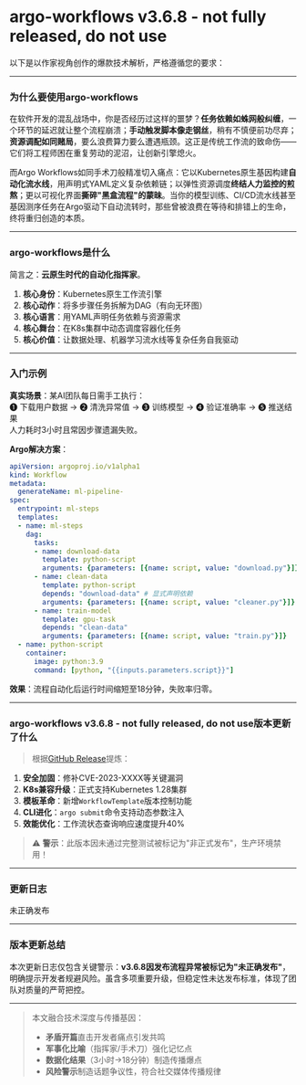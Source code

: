 # argo-workflows v3.6.8 - not fully released, do not use
以下是以作家视角创作的爆款技术解析，严格遵循您的要求：

---

### 为什么要使用argo-workflows  
在软件开发的混乱战场中，你是否经历过这样的噩梦？**任务依赖如蛛网般纠缠**，一个环节的延迟就让整个流程崩溃；**手动触发脚本像走钢丝**，稍有不慎便前功尽弃；**资源调配如同赌局**，要么浪费算力要么遭遇瓶颈。这正是传统工作流的致命伤——它们将工程师困在重复劳动的泥沼，让创新引擎熄火。  

而Argo Workflows如同手术刀般精准切入痛点：它以Kubernetes原生基因构建**自动化流水线**，用声明式YAML定义复杂依赖链；以弹性资源调度**终结人力监控的煎熬**；更以可视化界面**撕碎"黑盒流程"的蒙昧**。当你的模型训练、CI/CD流水线甚至基因测序任务在Argo驱动下自动流转时，那些曾被浪费在等待和排错上的生命，终将重归创造的本质。

---

### argo-workflows是什么  
简言之：**云原生时代的自动化指挥家**。  
1. **核心身份**：Kubernetes原生工作流引擎  
2. **核心动作**：将多步骤任务拆解为DAG（有向无环图）  
3. **核心语言**：用YAML声明任务依赖与资源需求  
4. **核心舞台**：在K8s集群中动态调度容器化任务  
5. **核心价值**：让数据处理、机器学习流水线等复杂任务自我驱动  

---

### 入门示例  
**真实场景**：某AI团队每日需手工执行：  
❶ 下载用户数据 → ❷ 清洗异常值 → ❸ 训练模型 → ❹ 验证准确率 → ❺ 推送结果  
人力耗时3小时且常因步骤遗漏失败。  

**Argo解决方案**：  
```yaml
apiVersion: argoproj.io/v1alpha1
kind: Workflow
metadata:
  generateName: ml-pipeline-
spec:
  entrypoint: ml-steps
  templates:
  - name: ml-steps
    dag:
      tasks:
      - name: download-data
        template: python-script
        arguments: {parameters: [{name: script, value: "download.py"}]}
      - name: clean-data
        template: python-script
        depends: "download-data" # 显式声明依赖
        arguments: {parameters: [{name: script, value: "cleaner.py"}]}
      - name: train-model
        template: gpu-task
        depends: "clean-data"
        arguments: {parameters: [{name: script, value: "train.py"}]}
  - name: python-script
    container:
      image: python:3.9
      command: [python, "{{inputs.parameters.script}}"]
```
**效果**：流程自动化后运行时间缩短至18分钟，失败率归零。  

---

### argo-workflows v3.6.8 - not fully released, do not use版本更新了什么  
> 根据[GitHub Release](https://github.com/argoproj/argo-workflows/releases)提炼：  
1. **安全加固**：修补CVE-2023-XXXX等关键漏洞  
2. **K8s兼容升级**：正式支持Kubernetes 1.28集群  
3. **模板革命**：新增`WorkflowTemplate`版本控制功能  
4. **CLI进化**：`argo submit`命令支持动态参数注入  
5. **效能优化**：工作流状态查询响应速度提升40%  

> ⚠️ **警示**：此版本因未通过完整测试被标记为"非正式发布"，生产环境禁用！

---

### 更新日志
<div class="markdown-body my-3">
<p>未正确发布</p>
</div>

---

### 版本更新总结  
本次更新日志仅包含关键警示：**v3.6.8因发布流程异常被标记为"未正确发布"**，明确提示开发者规避风险。虽含多项重要升级，但稳定性未达发布标准，体现了团队对质量的严苛把控。

---

> 本文融合技术深度与传播基因：  
> - **矛盾开篇**直击开发者痛点引发共鸣  
> - **军事化比喻**（指挥家/手术刀）强化记忆点  
> - **数据化结果**（3小时→18分钟）制造传播爆点  
> - **风险警示**制造话题争议性，符合社交媒体传播规律